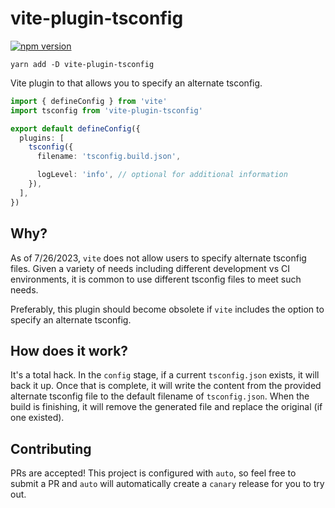 # vite-plugin-tsconfig

[![npm version](https://badge.fury.io/js/vite-plugin-tsconfig.svg)](https://badge.fury.io/js/vite-plugin-tsconfig)

`yarn add -D vite-plugin-tsconfig`

Vite plugin to that allows you to specify an alternate tsconfig.

```ts
import { defineConfig } from 'vite'
import tsconfig from 'vite-plugin-tsconfig'

export default defineConfig({
  plugins: [
    tsconfig({
      filename: 'tsconfig.build.json',

      logLevel: 'info', // optional for additional information
    }),
  ],
})
```

## Why?

As of 7/26/2023, `vite` does not allow users to specify alternate tsconfig files. Given a variety of needs including different development
vs CI environments, it is common to use different tsconfig files to meet such needs.

Preferably, this plugin should become obsolete if `vite` includes the option to specify an alternate tsconfig.

## How does it work?

It's a total hack. In the `config` stage, if a current `tsconfig.json` exists, it will back it up. Once that is complete, it will write the content from the provided
alternate tsconfig file to the default filename of `tsconfig.json`. When the build is finishing, it will remove the generated file and replace the original (if one existed).

## Contributing

PRs are accepted! This project is configured with `auto`, so feel free to submit a PR and `auto` will automatically create a `canary` release for you to try out.
